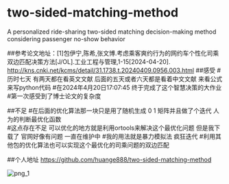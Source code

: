 # two-sided-matching-method
A personalized ride-sharing two-sided matching decision-making method considering passenger no-show behavior

##参考论文地址：[1]包伊宁,陈希,张文博.考虑乘客爽约行为的网约车个性化司乘双边匹配决策方法[J/OL].工业工程与管理,1-15[2024-04-20].
http://kns.cnki.net/kcms/detail/31.1738.t.20240409.0956.003.html
##感受
#历时七天  有两天都在看英文文献 后面的五天或者六天都是看着中文文献 来看公式来写python代码
#在2024年4月20日17:07:45 终于完成了这个智慧决策的大作业
#第一次感受到了博士论文的复杂度

##不足
#在后面的优化算法那一块只是用了随机生成 0 1 矩阵并且做了个迭代 人为的判断最优化函数  
#这点存在不足 可以优化的地方就是利用ortools来解决这个最优化问题 但是我下载了 官网好像有问题 一直在维护中
#我的用法就是暴力模拟法 疯狂迭代
#利用其他包的优化算法也可以实现这个最优化的司乘问题的双边匹配

##个人地址
https://github.com/huange888/two-sided-matching-method

![png_1](https://github.com/huange888/two-sided-matching-method/assets/118048444/15f781b6-4853-4dd2-98e4-dedc6ea406e8)

